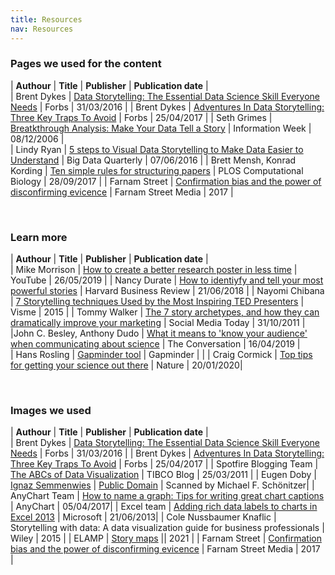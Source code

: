 ```yaml
---
title: Resources
nav: Resources
---
```

   
### Pages we used for the content

| **Authour** |   **Title**   | **Publisher**  |  **Publication date**  |  
| Brent Dykes | [Data Storytelling: The Essential Data Science Skill Everyone Needs](https://www.forbes.com/sites/brentdykes/2016/03/31/data-storytelling-the-essential-data-science-skill-everyone-needs/#5564188952ad) | Forbs | 31/03/2016 |
| Brent Dykes | [Adventures In Data Storytelling: Three Key Traps To Avoid](https://www.forbes.com/sites/brentdykes/2017/04/25/adventures-in-data-storytelling-three-key-traps-to-avoid/#7ac575783234) | Forbs | 25/04/2017 |
| Seth Grimes | [Breatkthrough Analysis: Make Your Data Tell a Story](http://www.informationweek.com/software/information-management/breakthrough-analysis-make-your-data-tell-a-story/d/d-id/1049675?) | Information Week | 08/12/2006 |  
| Lindy Ryan | [5 steps to Visual Data Storytelling to Make Data Easier to Understand](http://www.dbta.com/BigDataQuarterly/Articles/5-Steps-to-Visual-Data-Storytelling-to-Make-Data-Easier-to-Understand-111512.aspx) | Big Data Quarterly | 07/06/2016 | 
| Brett Mensh, Konrad Kording | [Ten simple rules for structuring papers](http://journals.plos.org/ploscompbiol/article?id=10.1371/journal.pcbi.1005619) | PLOS Computational Biology | 28/09/2017 |
| Farnam Street | [Confirmation bias and the power of disconfirming evicence](https://fs.blog/2017/05/confirmation-bias/) | Farnam Street Media | 2017 |

<br />
    
### Learn more

| **Authour** |   **Title**   | **Publisher**  |  **Publication date**  |  
| Mike Morrison | [How to create a better research poster in less time](https://www.youtube.com/watch?v=1RwJbhkCA58) | YouTube | 26/05/2019 |
| Nancy Durate | [How to identiyfy and tell your most powerful stories](https://hbr.org/2018/06/how-to-identify-and-tell-your-most-powerful-stories) | Harvard Business Review | 21/06/2018 |
| Nayomi Chibana | [7 Storytelling techniques Used by the Most Inspiring TED Presenters](https://blog.visme.co/7-storytelling-techniques-used-by-the-most-inspiring-ted-presenters/) | Visme | 2015 |
| Tommy Walker | [The 7 story archetypes, and how they can dramatically improve your marketing](https://www.socialmediatoday.com/content/7-story-archetypes-and-how-they-can-dramatically-improve-your-marketing) | Social Media Today | 31/10/2011 | 
|John C. Besley, Anthony Dudo | [What it means to 'know your audience' when communicating about science](https://theconversation.com/what-it-means-to-know-your-audience-when-communicating-about-science-111147) | The Conversation | 16/04/2019 |  
| Hans Rosling | [Gapminder tool](https://www.gapminder.org/) | Gapminder | |
| Craig Cormick | [Top tips for getting your science out there](https://www.nature.com/articles/d41586-020-00239-6) | Nature | 20/01/2020|

<br />

### Images we used

| **Authour** |   **Title**   | **Publisher**  |  **Publication date**  |  
| Brent Dykes | [Data Storytelling: The Essential Data Science Skill Everyone Needs](https://www.forbes.com/sites/brentdykes/2016/03/31/data-storytelling-the-essential-data-science-skill-everyone-needs/#5564188952ad) | Forbs | 31/03/2016 |
| Brent Dykes | [Adventures In Data Storytelling: Three Key Traps To Avoid](https://www.forbes.com/sites/brentdykes/2017/04/25/adventures-in-data-storytelling-three-key-traps-to-avoid/#7ac575783234) | Forbs | 25/04/2017 |
| Spotfire Blogging Team | [The ABCs of Data Visualization](https://www.tibco.com/blog/2011/03/25/the-abcs-of-data-visualization/) | TIBCO Blog | 25/03/2011 |
| Eugen Doby | [Ignaz Semmenwies](https://commons.wikimedia.org/wiki/Ignaz_Semmelweis#/media/File:Ignaz_Semmelweis.jpg) | [Public Domain](https://commons.wikimedia.org/wiki/Commons:Copyright_tags/Country-specific_tags#United_States_of_America) | Scanned by Michael F. Schönitzer|
| AnyChart Team | [How to name a graph: Tips for writing great chart captions](https://www.anychart.com/blog/2017/04/05/chart-captions-title-graph-tips/) | AnyChart | 05/04/2017|
| Excel team | [Adding rich data labels to charts in Excel 2013](https://www.microsoft.com/en-us/microsoft-365/blog/2013/06/21/adding-rich-data-labels-to-charts-in-excel-2013/) | Microsoft | 21/06/2013| 
| Cole Nussbaumer Knaflic | Storytelling with data: A data visualization guide for business professionals | Wiley | 2015 |
| ELAMP | [Story maps](http://elamp.blogspot.com/2011/05/story-maps.html) || 2021 |
| Farnam Street | [Confirmation bias and the power of disconfirming evicence](https://fs.blog/2017/05/confirmation-bias/) | Farnam Street Media | 2017 |


